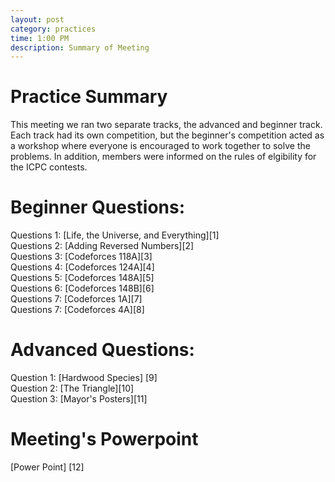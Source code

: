 ```yaml
---
layout: post
category: practices
time: 1:00 PM
description: Summary of Meeting
---
```

<h1>Practice Summary</h1>
This meeting we ran two separate tracks, the advanced and beginner track. Each track had its own competition, but the beginner's competition acted as a workshop where everyone is encouraged to work together to solve the problems. In addition, members were informed on the rules of elgibility for the ICPC contests.
<br>

<h1>Beginner Questions:</h1>
Questions 1: [Life, the Universe, and Everything][1]
<br>
Questions 2: [Adding Reversed Numbers][2]
<br>
Questions 3: [Codeforces 118A][3]
<br>
Questions 4: [Codeforces 124A][4]
<br>
Questions 5: [Codeforces 148A][5]
<br>
Questions 6: [Codeforces 148B][6]
<br>
Questions 7: [Codeforces 1A][7]
<br>
Questions 7: [Codeforces 4A][8]
<br>

<h1> Advanced Questions: </h1>
Question 1: [Hardwood Species] [9]
<br>
Question 2: [The Triangle][10]
<br>
Question 3: [Mayor's Posters][11]

<h1>Meeting's Powerpoint</h1>
[Power Point] [12]

[1]: http://www.spoj.com/problems/TEST/en/
[2]: http://www.spoj.com/problems/ADDREV/en/
[3]: http://codeforces.com/problemset/problem/118/A
[4]: http://codeforces.com/problemset/problem/124/A
[5]: http://codeforces.com/problemset/problem/148/A
[6]: http://codeforces.com/problemset/problem/148/B
[7]: http://codeforces.com/problemset/problem/1/A
[8]: http://codeforces.com/problemset/problem/4/A
[9]: http://poj.org/problem?id=2418
[10]: http://poj.org/problem?id=1163
[11]: http://poj.org/problem?id=2528
[12]: /ppt/SIG-ICPC_Fall_2016_First_Meeting.pptx